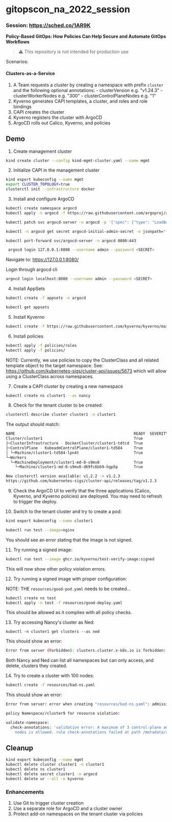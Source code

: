 # gitopscon_na_2022_session

### Session: https://sched.co/1AR9K

**Policy-Based GitOps: How Policies Can Help Secure and Automate GitOps Workflows**

> :warning: This repository is not intended for production use

Scenarios:

  #### Clusters-as-a-Service

  1. A Team requests a cluster by creating a namespace with prefix `cluster` and the following optional annotations:
    - clusterVersion e.g. "v1.24.3"
    - clusterWorkerNodes e.g. "300"
    - clusterControlPlaneNodes e.g. "1"
  2. Kyverno generates CAPI templates, a cluster, and roles and role bindings
  3. CAPI creates the cluster
  4. Kyverno registers the cluster with ArgoCD
  5. ArgoCD rolls out Calico, Kyverno, and policies

## Demo

1. Create management cluster

```sh
kind create cluster --config kind-mgmt-cluster.yaml --name mgmt
```

2. Initialize CAPI in the management cluster

```sh
kind export kubeconfig --name mgmt
export CLUSTER_TOPOLOGY=true
clusterctl init --infrastructure docker
```

3. Install and configure ArgoCD

```sh
kubectl create namespace argocd
kubectl apply -n argocd -f https://raw.githubusercontent.com/argoproj/argo-cd/stable/manifests/install.yaml
```

```sh
kubectl patch svc argocd-server -n argocd -p '{"spec": {"type": "LoadBalancer"}}'
```

```sh
kubectl -n argocd get secret argocd-initial-admin-secret -o jsonpath="{.data.password}" | base64 -d; echo
```

```sh
kubectl port-forward svc/argocd-server -n argocd 8080:443
```

```sh
 argocd login 127.0.0.1:8080 --username admin --password <SECRET>
```

Navigate to: https://127.0.0.1:8080/

Login through argocd cli

```sh
argocd login localhost:8080 --username admin --password <SECRET>
```

4. Install AppSets

```sh
kubectl create -f appsets -n argocd
```

```sh
kubectl get appsets
```


5. Install Kyverno

```sh
kubectl create -f https://raw.githubusercontent.com/kyverno/kyverno/main/config/install.yaml
```

6. Install policies

```sh
kubectl apply -f policies/roles
kubectl apply -f policies/
```

NOTE: Currently, we use policies to copy the ClusterClass and all related template object to the target namespace. See: https://github.com/kubernetes-sigs/cluster-api/issues/5673 which will allow using a ClusterClass across namespaces.

7. Create a CAPI cluster by creating a new namespace

```sh
kubectl create ns cluster1 --as nancy
```

8. Check for the tenant cluster to be created:

```sh
clusterctl describe cluster cluster1 -n cluster1
```

The output should match:

```sh
NAME                                                    READY  SEVERITY  REASON  SINCE  MESSAGE 
Cluster/cluster1                                        True                     6h34m           
├─ClusterInfrastructure - DockerCluster/cluster1-tdtcd  True                     6h35m           
├─ControlPlane - KubeadmControlPlane/cluster1-td584     True                     6h34m           
│ └─Machine/cluster1-td584-lpn4t                        True                     6h34m           
└─Workers                                                                                        
  └─MachineDeployment/cluster1-md-0-s9mv8               True                     6h18m           
    └─Machine/cluster1-md-0-s9mv8-d69fc6bb9-hgp5p       True                     6h34m           

New clusterctl version available: v1.2.2 -> v1.2.3
https://github.com/kubernetes-sigs/cluster-api/releases/tag/v1.2.3                                                        
```

9. Check the ArgoCD UI to verify that the three applications (Calico, Kyverno, and Kyverno policies) are deployed. You may need to refresh to trigger the deploy.

10. Switch to the tenant cluster and try to create a pod:

```sh
kind export kubeconfig --name cluster1
```

```sh
kubectl run test --image=nginx
```

You should see an error stating that the image is not signed.

11. Try running a signed image:

```sh
kubectl run test --image ghcr.io/kyverno/test-verify-image:signed
```

This will now show other policy violation errors.

12. Try running a signed image with proper configuration:

NOTE: THE `resources/good-pod.yaml` needs to be created...

```sh
kubectl create ns test
kubectl apply -n test -f resources/good-deploy.yaml
```

This should be allowed as it complies with all policy checks.

13. Try accessing Nancy's cluster as Ned:

```
kubectl -n cluster1 get clusters --as ned
```

This should show an error:

```sh
Error from server (Forbidden): clusters.cluster.x-k8s.io is forbidden: User "ned" cannot list resource "clusters" in API group "cluster.x-k8s.io" in the namespace "cluster1"
```

Both Nancy and Ned can list all namespaces but can only access, and delete, clusters they created.

14. Try to create a cluster with 100 nodes:

```sh
kubectl create -f resources/bad-ns.yaml
```

This should show an error:

```sh
Error from server: error when creating "resources/bad-ns.yaml": admission webhook "validate.kyverno.svc-fail" denied the request:

policy Namespace//cluster9 for resource violation:

validate-namespace:
  check-annotations: 'validation error: A maximum of 3 control-plane and 3 worker
    nodes is allowed. rule check-annotations failed at path /metadata/annotations/clusterWorkerNodes/'

```


## Cleanup

```sh
kind export kubeconfig --name mgmt
kubectl delete cluster cluster1 -n cluster1
kubectl delete ns cluster1
kubectl delete secret cluster1 -n argocd
kubectl delete ur --all -n kyverno
```


### Enhancements
1. Use Git to trigger cluster creation
2. Use a separate role for ArgoCD and a cluster owner
3. Protect add-on namespaces on the tenant cluster via policies

